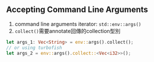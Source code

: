## Accepting Command Line Arguments
1. command line arguments iterator: `std::env::args()`
2. `collect()`需要annotate回傳的collection型別
```rust
let args_1: Vec<String> = env::args().collect();
// or using turbofish
let args_2 = env::args().collect::<Vec<i32>>();
```
